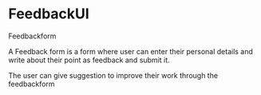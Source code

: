 # FeedbackUI
Feedbackform
<p>A Feedback form is a form where user can enter their personal details and write about their point as feedback and submit it. </p>
<p> The user can give suggestion to improve their work through the feedbackform</p>
